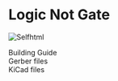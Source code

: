 # Logic Not Gate 

<img src="https://assets.bigcartel.com/product_images/375085000/IMG_0596.jpeg?auto=format&fit=max&w=200)" alt="Selfhtml">

Building Guide <br>
Gerber files  <br>
KiCad files
